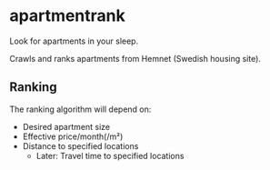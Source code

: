 apartmentrank
=============

Look for apartments in your sleep.

Crawls and ranks apartments from Hemnet (Swedish housing site). 


## Ranking

The ranking algorithm will depend on:

 - Desired apartment size
 - Effective price/month(/m²)
 - Distance to specified locations
   - Later: Travel time to specified locations

